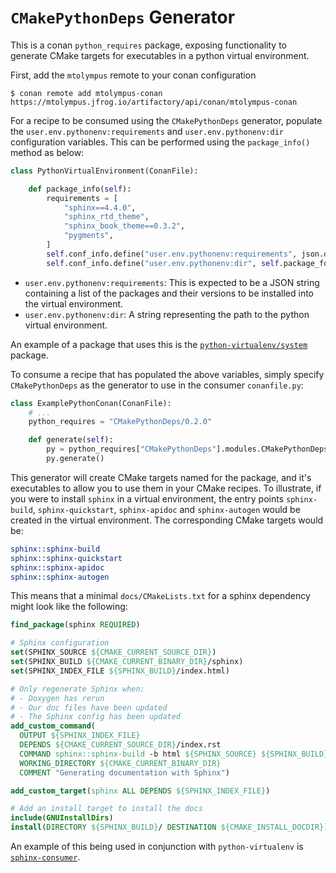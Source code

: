 # `CMakePythonDeps` Generator

This is a conan `python_requires` package, exposing functionality to generate CMake targets for executables in a python virtual environment.

First, add the `mtolympus` remote to your conan configuration

```
$ conan remote add mtolympus-conan https://mtolympus.jfrog.io/artifactory/api/conan/mtolympus-conan
```

For a recipe to be consumed using the `CMakePythonDeps` generator, populate the `user.env.pythonenv:requirements` and `user.env.pythonenv:dir` configuration variables. This can be performed using the `package_info()` method as below:

```python
class PythonVirtualEnvironment(ConanFile):

    def package_info(self):
        requirements = [
            "sphinx==4.4.0",
            "sphinx_rtd_theme",
            "sphinx_book_theme==0.3.2",
            "pygments",
        ]
        self.conf_info.define("user.env.pythonenv:requirements", json.dumps(requirements))
        self.conf_info.define("user.env.pythonenv:dir", self.package_folder)

```

* `user.env.pythonenv:requirements`: This is expected to be a JSON string containing a list of the packages and their versions to be installed into the virtual environment.
* `user.env.pythonenv:dir`: A string representing the path to the python virtual environment.

An example of a package that uses this is the [`python-virtualenv/system`](https://github.com/samuel-emrys/python-virtualenv) package.

To consume a recipe that has populated the above variables, simply specify `CMakePythonDeps` as the generator to use in the consumer `conanfile.py`:

```python
class ExamplePythonConan(ConanFile):
    # ...
    python_requires = "CMakePythonDeps/0.2.0"

    def generate(self):
        py = python_requires["CMakePythonDeps"].modules.CMakePythonDeps(self)
        py.generate()
```

This generator will create CMake targets named for the package, and it's executables to allow you to use them in your CMake recipes. To illustrate, if you were to install `sphinx` in a virtual environment, the entry points `sphinx-build`, `sphinx-quickstart`, `sphinx-apidoc` and `sphinx-autogen` would be created in the virtual environment. The corresponding CMake targets would be:

```cmake
sphinx::sphinx-build
sphinx::sphinx-quickstart
sphinx::sphinx-apidoc
sphinx::sphinx-autogen
```

This means that a minimal `docs/CMakeLists.txt` for a sphinx dependency might look like the following:

```cmake
find_package(sphinx REQUIRED)

# Sphinx configuration
set(SPHINX_SOURCE ${CMAKE_CURRENT_SOURCE_DIR})
set(SPHINX_BUILD ${CMAKE_CURRENT_BINARY_DIR}/sphinx)
set(SPHINX_INDEX_FILE ${SPHINX_BUILD}/index.html)

# Only regenerate Sphinx when:
# - Doxygen has rerun
# - Our doc files have been updated
# - The Sphinx config has been updated
add_custom_command(
  OUTPUT ${SPHINX_INDEX_FILE}
  DEPENDS ${CMAKE_CURRENT_SOURCE_DIR}/index.rst
  COMMAND sphinx::sphinx-build -b html ${SPHINX_SOURCE} ${SPHINX_BUILD}
  WORKING_DIRECTORY ${CMAKE_CURRENT_BINARY_DIR}
  COMMENT "Generating documentation with Sphinx")

add_custom_target(sphinx ALL DEPENDS ${SPHINX_INDEX_FILE})

# Add an install target to install the docs
include(GNUInstallDirs)
install(DIRECTORY ${SPHINX_BUILD}/ DESTINATION ${CMAKE_INSTALL_DOCDIR})

```

An example of this being used in conjunction with `python-virtualenv` is [`sphinx-consumer`](https://github.com/samuel-emrys/sphinx-consumer).

